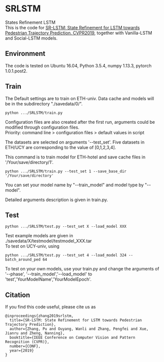 # SRLSTM
States Refinement LSTM\
This is the code for 
[SR-LSTM: State Refinement for LSTM towards Pedestrian Trajectory Prediction. CVPR2019](https://arxiv.org/pdf/1903.02793.pdf), together with Vanilla-LSTM and Social-LSTM models.

## Environment
The code is tested on Ubuntu 16.04, Python 3.5.4, numpy 1.13.3, pytorch 1.0.1.post2.

## Train
The Default settings are to train on ETH-univ. Data cache and models will be in the subdirectory "./savedata/0/".
```
python .../SRLSTM/train.py
```
Configuration files are also created after the first run, arguments could be modified through configuration files. \
Priority: command line \> configuration files \> default values in script

The datasets are selected on arguments '--test_set'. Five datasets in ETH/UCY are corresponding to the value of \[0,1,2,3,4\]. 

This command is to train model for ETH-hotel and save cache files in '/Your/save/directory/1'.
```
python .../SRLSTM/train.py --test_set 1 --save_base_dir '/Your/save/directory'
```
You can set your model name by "--train_model" and model type by "--model". 

Detailed arguments description is given in train.py.

## Test
```
python .../SRLSTM/test.py --test_set X --load_model XXX
```
Test example models are given in ./savedata/X/testmodel/testmodel_XXX.tar\
To test on UCY-univ, using 
```
python .../SRLSTM/test.py --test_set 4 --load_model 324 --batch_around_ped 64
```
To test on your own models, use your train.py and change the arguments of  '--phase', '--train_model','--load_model'
to 'test','YourModelName','YourModelEpoch'.

## Citation
If you find this code useful, please cite us as 
```
@inproceedings{zhang2019srlstm,
  title={SR-LSTM: State Refinement for LSTM towards Pedestrian Trajectory Prediction},
  author={Zhang, Pu and Ouyang, Wanli and Zhang, Pengfei and Xue, Jianru and Zheng, Nanning},
  booktitle={IEEE Conference on Computer Vision and Pattern Recognition (CVPR)},
  number={CONF},
  year={2019}
}
```

